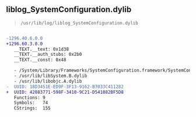 ## liblog_SystemConfiguration.dylib

> `/usr/lib/log/liblog_SystemConfiguration.dylib`

```diff

-1296.40.6.0.0
+1296.60.3.0.0
   __TEXT.__text: 0x1d38
   __TEXT.__auth_stubs: 0x2b0
   __TEXT.__const: 0x48

   - /System/Library/Frameworks/SystemConfiguration.framework/SystemConfiguration
   - /usr/lib/libSystem.B.dylib
   - /usr/lib/libobjc.A.dylib
-  UUID: 18D3451E-ED9F-3F13-9162-B7033C411282
+  UUID: 42883771-598F-3410-9C21-D541882BF5D8
   Functions: 9
   Symbols:   74
   CStrings:  155

```
